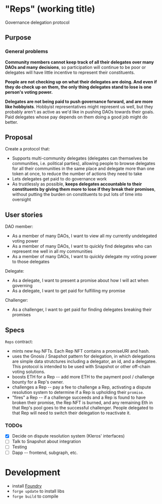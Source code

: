 # "Reps" (working title)
Governance delegation protocol

## Purpose
### General problems
**Community members cannot keep track of all their delegates over many DAOs and many decisions**, so participation will continue to be poor or delegates will have little incentive to represent their constituents.

**People are not checking up on what their delegates are doing. And even if they do check up on them, the only thing delegates stand to lose is one person's voting power.**

**Delegates are not being paid to push governance forward, and are more like hobbyists**. Hobbyist representatives might represent us well, but they probably aren't as active as we'd like in pushing DAOs towards their goals. Paid delegates whose pay depends on them doing a good job might do better.

## Proposal
Create a protocol that:
- Supports multi-community delegates (delegates can themselves be communities, i.e. political parties), allowing people to browse delegates for all their communities in the same place and delegate more than one token at once, to reduce the number of actions they need to take
- Lets delegates get paid to do governance work
- As trustlessly as possible, **keeps delegates accountable to their constituents by giving them more to lose if they break their promises**, without putting the burden on constituents to put lots of time into oversight

## User stories
DAO member:
- As a member of many DAOs, I want to view all my currently undelegated voting power
- As a member of many DAOs, I want to quickly find delegates who can represent me well in all my communities
- As a member of many DAOs, I want to quickly delegate my voting power to those delegates

Delegate:
- As a delegate, I want to present a promise about how I will act when governing
- As a delegate, I want to get paid for fulfilling my promise

Challenger:
- As a challenger, I want to get paid for finding delegates breaking their promises

## Specs
`Reps` contract:
- mints new `Rep` NFTs. Each Rep NFT contains a promiseURI and hash.
- uses the Gnosis / Snapshot pattern for delegation, in which delegations are simple data strutctures including a delegator, an id, and a delegatee. This protocol is intended to be used with Snapshot or other off-chain voting solutions. 
- boosts ETH for a Rep -- add more ETH to the payment pool / challenge bounty for a Rep's owner.
- challenges a Rep -- pay a fee to challenge a Rep, activating a dispute resolution system to determine if a Rep is upholding their `promise`. 
- "fires" a Rep -- if a challenge succeeds and a Rep is found to have broken their promise, the Rep NFT is burned, and any remaining Eth in that Rep's pool goes to the successful challenger. People delegated to that Rep will need to switch their delegation to reactivate it.

### TODOs
- [X] Decide on dispute resolution system (Kleros' interfaces)
- [ ] Talk to Snapshot about integration
- [ ] Testing
- [ ] Dapp -- frontend, subgraph, etc.

# Development
- install [Foundry](https://github.com/gakonst/foundry)
- `forge update` to install libs
- `forge build` to compile
